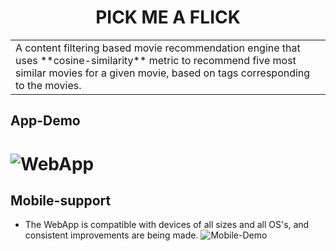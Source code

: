 <h1 align="center">PICK ME A FLICK</h1>


<table>
<tr>
<td>
  A content filtering based movie recommendation engine that uses **cosine-similarity** metric to recommend five most similar movies for a given movie, based on tags corresponding to the movies.
</td>
</tr>
</table>


## App-Demo

# ![WebApp](https://iharsh234.github.io/WebApp/images/demo/demo_landing.JPG)





## Mobile-support

* The WebApp is compatible with devices of all sizes and all OS's, and consistent improvements are being made.
![Mobile-Demo](mobile_demo.png)



